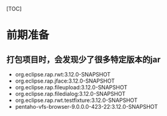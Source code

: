 [TOC]

# 前期准备
## 打包项目时，会发现少了很多特定版本的jar
* org.eclipse.rap.rwt:3.12.0-SNAPSHOT
* org.eclipse.rap.jface:3.12.0-SNAPSHOT
* org.eclipse.rap.fileupload:3.12.0-SNAPSHOT
* org.eclipse.rap.filedialog:3.12.0-SNAPSHOT
* org.eclipse.rap.rwt.testfixture:3.12.0-SNAPSHOT
* pentaho-vfs-browser-9.0.0.0-423-22:3.12.0-SNAPSHOT